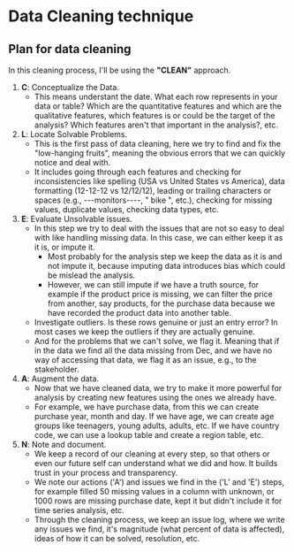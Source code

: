 # Data Cleaning technique

## Plan for data cleaning

In this cleaning process, I'll be using the **"CLEAN"** approach.

1. **C**: Conceptualize the Data.
    - This means understant the date. What each row represents in your data or table? Which are the quantitative features and which are the qualitative features, which features is or could be the target of the analysis? Which features aren't that important in the analysis?, etc.
2. **L**: Locate Solvable Problems.
    - This is the first pass of data cleaning, here we try to find and fix the "low-hanging fruits", meaning the obvious errors that we can quickly notice and deal with.
    - It includes going through each features and checking for inconsistencies like spelling (USA vs United States vs America), data formatting (12-12-12 vs 12/12/12), leading or trailing characters or spaces (e.g., ---monitors----, "   bike ", etc.), checking for missing values, duplicate values, checking data types, etc.
3. **E**: Evaluate Unsolvable issues.
    - In this step we try to deal with the issues that are not so easy to deal with like handling missing data. In this case, we can either keep it as it is, or impute it.
        - Most probably for the analysis step we keep the data as it is and not impute it, because imputing data introduces bias which could be mislead the analysis.
        - However, we can still impute if we have a truth source, for example if the product price is missing, we can filter the price from another, say products, for the purchase data because we have recorded the product data into another table.
    - Investigate outliers. Is these rows genuine or just an entry error? In most cases we keep the outliers if they are actually genuine.
    - And for the problems that we can't solve, we flag it. Meaning that if in the data we find all the data missing from Dec, and we have no way of accessing that data, we flag it as an issue, e.g., to the stakeholder.
4. **A**: Augment the data.
    - Now that we have cleaned data, we try to make it more powerful for analysis by creating new features using the ones we already have.
    - For example, we have purchase data, from this we can create purchase year, month and day. If we have age, we can create age groups like teenagers, young adults, adults, etc. If we have country code, we can use a lookup table and create a region table, etc.
5. **N**: Note and document.
    - We keep a record of our cleaning at every step, so that others or even our future self can understand what we did and how. It builds trust in your process and transparency.
    - We note our actions ('A') and issues we find in the ('L' and 'E') steps, for example filled 50 missing values in a column with unknown, or 1000 rows are missing purchase date, kept it but didn't include it for time series analysis, etc.
    - Through the cleaning process, we keep an issue log, where we write any issues we find, it's magnitude (what percent of data is affected), ideas of how it can be solved, resolution, etc.
